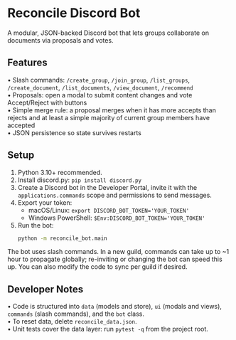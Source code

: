 # Reconcile Discord Bot

A modular, JSON-backed Discord bot that lets groups collaborate on documents via proposals and votes.

## Features

• Slash commands: `/create_group`, `/join_group`, `/list_groups`, `/create_document`, `/list_documents`, `/view_document`, `/recommend`  
• Proposals: open a modal to submit content changes and vote Accept/Reject with buttons  
• Simple merge rule: a proposal merges when it has more accepts than rejects and at least a simple majority of current group members have accepted  
• JSON persistence so state survives restarts  

## Setup

1) Python 3.10+ recommended.  
2) Install discord.py: `pip install discord.py`  
3) Create a Discord bot in the Developer Portal, invite it with the `applications.commands` scope and permissions to send messages.  
4) Export your token:  
   - macOS/Linux: `export DISCORD_BOT_TOKEN='YOUR_TOKEN'`  
   - Windows PowerShell: `$Env:DISCORD_BOT_TOKEN='YOUR_TOKEN'`  
5) Run the bot:  
   ```bash
   python -m reconcile_bot.main
   ```

The bot uses slash commands. In a new guild, commands can take up to ~1 hour to propagate globally; re-inviting or changing the bot can speed this up. You can also modify the code to sync per guild if desired.

## Developer Notes

• Code is structured into `data` (models and store), `ui` (modals and views), `commands` (slash commands), and the `bot` class.  
• To reset data, delete `reconcile_data.json`.  
• Unit tests cover the data layer: run `pytest -q` from the project root.